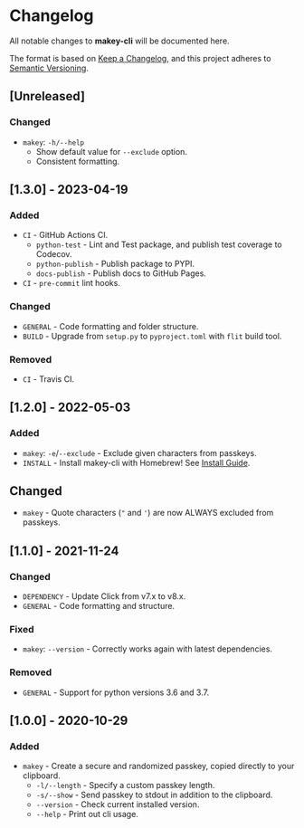 # Changelog

All notable changes to **makey-cli** will be documented here.

The format is based on
[Keep a Changelog](https://keepachangelog.com/en/1.1.0/ "Keep a Changelog"),
and this project adheres to
[Semantic Versioning](https://semver.org/spec/v2.0.0.html "Semantic Versioning").

## [Unreleased]

### Changed

- `makey`: `-h/--help`
  - Show default value for `--exclude` option.
  - Consistent formatting.

## [1.3.0] - 2023-04-19

### Added

- `CI` - GitHub Actions CI.
  - `python-test` - Lint and Test package, and publish test coverage to Codecov.
  - `python-publish` - Publish package to PYPI.
  - `docs-publish` - Publish docs to GitHub Pages.
- `CI` - `pre-commit` lint hooks.

### Changed

- `GENERAL` - Code formatting and folder structure.
- `BUILD` - Upgrade from `setup.py` to `pyproject.toml` with `flit` build tool.

### Removed

- `CI` - Travis CI.

## [1.2.0] - 2022-05-03

### Added

- `makey`: `-e`/`--exclude` - Exclude given characters from passkeys.
- `INSTALL` - Install makey-cli with Homebrew! See [Install Guide](install.md "Install Guide").

## Changed

- `makey` - Quote characters (`"` and `'`) are now ALWAYS excluded from passkeys.

## [1.1.0] - 2021-11-24

### Changed

- `DEPENDENCY` - Update Click from v7.x to v8.x.
- `GENERAL` - Code formatting and structure.

### Fixed

- `makey`: `--version` - Correctly works again with latest dependencies.

### Removed

- `GENERAL` - Support for python versions 3.6 and 3.7.

## [1.0.0] - 2020-10-29

### Added

- `makey` - Create a secure and randomized passkey, copied directly to your clipboard.
  - `-l/--length` - Specify a custom passkey length.
  - `-s/--show` - Send passkey to stdout in addition to the clipboard.
  - `--version` - Check current installed version.
  - `--help` - Print out cli usage.
